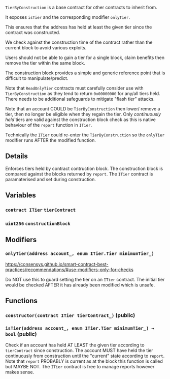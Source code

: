 `TierByConstruction` is a base contract for other
contracts to inherit from.

It exposes `isTier` and the corresponding modifier `onlyTier`.

This ensures that the address has held at least the given tier
since the contract was constructed.

We check against the construction time of the contract rather
than the current block to avoid various exploits.

Users should not be able to gain a tier for a single block, claim
benefits then remove the tier within the same block.

The construction block provides a simple and generic reference
point that is difficult to manipulate/predict.

Note that `ReadOnlyTier` contracts must carefully consider use
with `TierByConstruction` as they tend to return `0x00000000` for
any/all tiers held. There needs to be additional safeguards to
mitigate "flash tier" attacks.

Note that an account COULD be `TierByConstruction` then lower/
remove a tier, then no longer be eligible when they regain the
tier. Only _continuously held_ tiers are valid against the
construction block check as this is native behaviour of the
`report` function in `ITier`.

Technically the `ITier` could re-enter the `TierByConstruction`
so the `onlyTier` modifier runs AFTER the modified function.



## Details
Enforces tiers held by contract contruction block.
The construction block is compared against the blocks returned by `report`.
The `ITier` contract is paramaterised and set during construction.

## Variables
### `contract ITier` `tierContract`

### `uint256` `constructionBlock`



## Modifiers
### `onlyTier(address account_, enum ITier.Tier minimumTier_)`

https://consensys.github.io/smart-contract-best-practices/recommendations/#use-modifiers-only-for-checks

Do NOT use this to guard setting the tier on an `ITier` contract.
The initial tier would be checked AFTER it has already been
modified which is unsafe.






## Functions
### `constructor(contract ITier tierContract_)` (public)





### `isTier(address account_, enum ITier.Tier minimumTier_) → bool` (public)

Check if an account has held AT LEAST the given tier according to
`tierContract` since construction.
The account MUST have held the tier continuously from construction
until the "current" state according to `report`.
Note that `report` PROBABLY is current as at the block this function is
called but MAYBE NOT.
The `ITier` contract is free to manage reports however makes sense.





